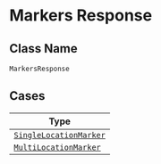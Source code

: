 
# Markers Response

## Class Name

`MarkersResponse`

## Cases

| Type |
|  --- |
| [`SingleLocationMarker`](../../../doc/models/single-location-marker.md) |
| [`MultiLocationMarker`](../../../doc/models/multi-location-marker.md) |

